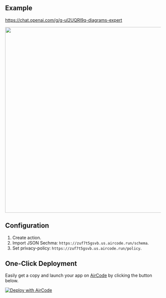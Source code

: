 ## Example

https://chat.openai.com/g/g-ul2UQRl9q-diagrams-expert

<img src="https://github.com/AirCodeLabs/Awesome-actions-for-GPTs/assets/316498/63ac38cf-7543-4203-ae1e-0b88fd40c995" width="600">

## Configuration

1. Create action.
2. Import JSON Sechma: `https://zuf7t5gsvb.us.aircode.run/schema`.
3. Set privacy-policy: `https://zuf7t5gsvb.us.aircode.run/policy`.

## One-Click Deployment

Easily get a copy and launch your app on [AirCode](https://aircode.io/) by clicking the button below.

[![Deploy with AirCode](https://aircode.io/aircode-deploy-button.svg)](https://aircode.io/dashboard?owner=AirCodeLabs&repo=Awesome-actions-for-GPTs&path=actions%2Fmarkmap-for-gpts&appname=markmap%20for%20gpts)